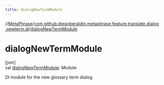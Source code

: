 ```yaml
---
title: dialogNewTermModule
---
```

//[MetaPhrase](../../index.html)/[com.github.diegoberaldin.metaphrase.feature.translate.dialog.newterm.di](index.html)/[dialogNewTermModule](dialog-new-term-module.html)



# dialogNewTermModule



[jvm]\
val [dialogNewTermModule](dialog-new-term-module.html): Module



DI module for the new glossary term dialog.




